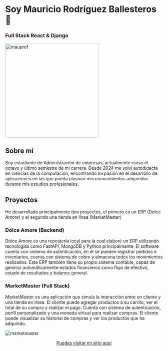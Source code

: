 # Soy Mauricio Rodríguez Ballesteros 👋
### Full Stack React & Django
<img src="https://github.com/user-attachments/assets/666a28a1-4e19-4d76-9009-dc98a03c314c" alt="mauprof" width="300" />

## Sobre mí
Soy estudiante de Administración de empresas, actualmente curso el octavo y último semestre de mi carrera.
Desde 2024 me volví autodidacta en ciencias de la computación, encontrando mi pasión en el desarrollo de aplicaciones en las que pueda plasmar 
mis conocimientos adquiridos durante mis estudios profesionales.

## Proyectos
He desarrollado principalmente dos proyectos, el primero es un ERP (Dolce Amore) y el segundo una tienda en línea (MarketMaster)

### Dolce Amore (Backend)
Dolce Amore es una repostería local para la cual elaboré un ERP utilizando tecnologías como FastAPI, MongoDB y Python principalmente.
El software cuenta con sistema de autenticación, en él se pueden registrar pedidos e inventarios, cuenta con sistema de cobro y almacena todos los movimientos realizados.
Este ERP también tiene su propio sistema contable, capaz de generar automáticamente estados financieros como flujo de efectivo, estado de resultados y balance general.

### MarketMaster (Full Stack)
MarketMaster es una aplicación que simula la interacción entre un cliente y una tienda en línea.
El cliente puede agregar productos a su carrito, ver el total de su compra y realizar el pago. Cuenta con sistema de autenticación, perfil personalizado y una moneda virtual para realizar compras.
El cliente puede visualizar su historial de compras y ver los productos que ha adquirido.

<img src="https://github.com/user-attachments/assets/22a79a9a-8a6c-4b52-bedd-cfe9f2c54c67" alt="marketmaster" width="full" />
<p align="center" >
<a href="https://marketmasterplus.netlify.app/login">Puedes visitar mi sitio aquí</a>
</p>



 
<!--
**MauricioXIV/MauricioXIV** is a ✨ _special_ ✨ repository because its `README.md` (this file) appears on your GitHub profile.


Here are some ideas to get you started:

- 🔭 I’m currently working on ...
- 🌱 I’m currently learning ...
- 👯 I’m looking to collaborate on ...
- 🤔 I’m looking for help with ...
- 💬 Ask me about ...
- 📫 How to reach me: ...
- 😄 Pronouns: ...
- ⚡ Fun fact: ...
-->
